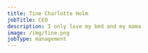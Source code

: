 ```yaml
---
title: Tine Charlotte Holm
jobTitle: CEO
description: I only love my bed and my mama
image: /img/tine.png
jobType: management
---
```


